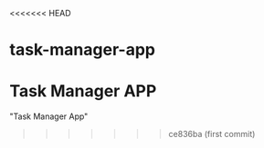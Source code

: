 <<<<<<< HEAD
# task-manager-app
Task Manager APP
=======
"Task Manager App" 
>>>>>>> ce836ba (first commit)
